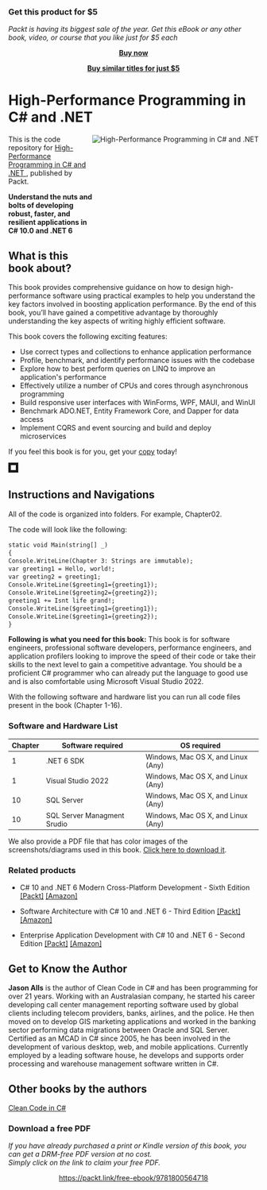 
### Get this product for $5

<i>Packt is having its biggest sale of the year. Get this eBook or any other book, video, or course that you like just for $5 each</i>


<b><p align='center'>[Buy now](https://packt.link/9781800564718)</p></b>


<b><p align='center'>[Buy similar titles for just $5](https://subscription.packtpub.com/search)</p></b>


# High-Performance Programming in C# and .NET 

<a href="https://www.packtpub.com/product/high-performance-programming-in-c-and-net/9781800564718?utm_source=github&utm_medium=repository&utm_campaign="><img src="https://static.packt-cdn.com/products/9781800564718/cover/smaller" alt="High-Performance Programming in C# and .NET " height="256px" align="right"></a>

This is the code repository for [High-Performance Programming in C# and .NET ](https://www.packtpub.com/product/high-performance-programming-in-c-and-net/9781800564718?utm_source=github&utm_medium=repository&utm_campaign=), published by Packt.

**Understand the nuts and bolts of developing robust, faster, and resilient applications in C# 10.0 and .NET 6**

## What is this book about?
This book provides comprehensive guidance on how to design high-performance software using practical examples to help you understand the key factors involved in boosting application performance. By the end of this book, you’ll have gained a competitive advantage by thoroughly understanding the key aspects of writing highly efficient software.

This book covers the following exciting features:
* Use correct types and collections to enhance application performance
* Profile, benchmark, and identify performance issues with the codebase
* Explore how to best perform queries on LINQ to improve an application's performance
* Effectively utilize a number of CPUs and cores through asynchronous programming
* Build responsive user interfaces with WinForms, WPF, MAUI, and WinUI
* Benchmark ADO.NET, Entity Framework Core, and Dapper for data access
* Implement CQRS and event sourcing and build and deploy microservices

If you feel this book is for you, get your [copy](https://www.amazon.com/dp/1800564716) today!

<a href="https://www.packtpub.com/?utm_source=github&utm_medium=banner&utm_campaign=GitHubBanner"><img src="https://raw.githubusercontent.com/PacktPublishing/GitHub/master/GitHub.png" 
alt="https://www.packtpub.com/" border="5" /></a>

## Instructions and Navigations
All of the code is organized into folders. For example, Chapter02.

The code will look like the following:
```
static void Main(string[] _)
{
Console.WriteLine(Chapter 3: Strings are immutable);
var greeting1 = Hello, world!;
var greeting2 = greeting1;
Console.WriteLine($greeting1={greeting1});
Console.WriteLine($greeting2={greeting2});
greeting1 += Isnt life grand!;
Console.WriteLine($greeting1={greeting1});
Console.WriteLine($greeting1={greeting2});
}
```

**Following is what you need for this book:**
This book is for software engineers, professional software developers, performance engineers, and application profilers looking to improve the speed of their code or take their skills to the next level to gain a competitive advantage. You should be a proficient C# programmer who can already put the language to good use and is also comfortable using Microsoft Visual Studio 2022.

With the following software and hardware list you can run all code files present in the book (Chapter 1-16).
### Software and Hardware List
| Chapter | Software required | OS required |
| -------- | ------------------------------------ | ----------------------------------- |
| 1 | .NET 6 SDK | Windows, Mac OS X, and Linux (Any) |
| 1 | Visual Studio 2022 | Windows, Mac OS X, and Linux (Any) |
| 10 | SQL Server | Windows, Mac OS X, and Linux (Any) |
| 10 | SQL Server Managment Srudio | Windows, Mac OS X, and Linux (Any) |


We also provide a PDF file that has color images of the screenshots/diagrams used in this book. [Click here to download it](https://packt.link/hQmsb).

### Related products
* C# 10 and .NET 6 Modern Cross-Platform Development - Sixth Edition  [[Packt]](https://www.packtpub.com/product/c-10-and-net-6-modern-cross-platform-development-sixth-edition/9781801077361?utm_source=github&utm_medium=repository&utm_campaign=) [[Amazon]](https://www.amazon.com/dp/1801077363)

* Software Architecture with C# 10 and .NET 6 - Third Edition  [[Packt]](https://www.packtpub.com/product/software-architecture-with-c-10-and-net-6-third-edition/9781803235257?utm_source=github&utm_medium=repository&utm_campaign=) [[Amazon]](https://www.amazon.com/dp/180323525X)

* Enterprise Application Development with C# 10 and .NET 6 - Second Edition  [[Packt]](https://www.packtpub.com/product/enterprise-application-development-with-c-10-and-net-6/9781803232973?utm_source=github&utm_medium=repository&utm_campaign=) [[Amazon]](https://www.amazon.com/dp/1803232978)



## Get to Know the Author
**Jason Alls**
is the author of Clean Code in C# and has been programming for over 21 years. Working with an Australasian company, he started his career developing call center management reporting software used by global clients including telecom providers, banks, airlines, and the police. He then moved on to develop GIS marketing applications and worked in the banking sector performing data migrations between Oracle and SQL Server. Certified as an MCAD in C# since 2005, he has been involved in the development of various desktop, web, and mobile applications.
Currently employed by a leading software house, he develops and supports order processing and warehouse management software written in C#.



## Other books by the authors
[Clean Code in C# ](https://www.packtpub.com/product/clean-code-in-c/9781838982973?utm_source=github&utm_medium=repository&utm_campaign=)

### Download a free PDF

 <i>If you have already purchased a print or Kindle version of this book, you can get a DRM-free PDF version at no cost.<br>Simply click on the link to claim your free PDF.</i>
<p align="center"> <a href="https://packt.link/free-ebook/9781800564718">https://packt.link/free-ebook/9781800564718 </a> </p>